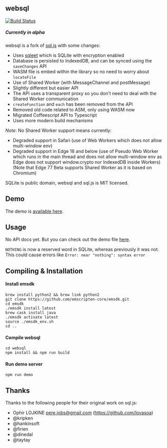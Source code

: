 ## websql
[![Build Status](https://travis-ci.org/wireapp/websql.svg?branch=master)](http://travis-ci.org/wireapp/websql)

##### Currently in alpha

websql is a fork of [sql.js](https://github.com/kripken/sql.js) with some changes:

- Uses [sqleet](https://github.com/resilar/sqleet) which is SQLite with encryption enabled
- Database is persisted to IndexedDB, and can be synced using the `saveChanges` API
- WASM file is embed within the library so no need to worry about `locateFile`
- Use of Shared Worker (with MessageChannel and postMessage)
- Slightly different but easier API
- The API uses a transparent proxy so you don't need to deal with the Shared Worker communication
- `createFunction` and `each` has been removed from the API
- Removed old code related to ASM, only using WASM now
- Migrated Coffeescript API to Typescript
- Uses more modern build mechanisms

*Note*: No Shared Worker support means currently:
- Degraded support in Safari (use of Web Workers which does not allow multi-window env)
- Degraded support in Edge 18 and below (use of Pseudo Web Worker which runs in the main thread and does not allow multi-window env as Edge does not support window.crypto nor IndexedDB inside Workers) (Note that Edge 77 Beta supports Shared Worker as it is based on Chromium)

SQLite is public domain, websql and sql.js is MIT licensed.

## Demo

The demo is [available here](https://wireapp.github.io/websql/demo).

## Usage

No API docs yet. But you can check out the demo file [here](https://github.com/wireapp/websql/blob/master/demo/index.html).

`NOTHING` is now a reserved word in SQLite, whereas previously it was not. This could cause errors like `Error: near "nothing": syntax error`

## Compiling & Installation

#### Install emsdk

```
brew install python2 && brew link python2
git clone https://github.com/emscripten-core/emsdk.git
cd emsdk
./emsdk install latest
brew cask install java
./emsdk activate latest
source ./emsdk_env.sh
cd ..
```

#### Compile websql

```
cd websql
npm install && npm run build
```

#### Run demo server

`npm run demo`

## Thanks

Thanks to the following people for their original work on sql.js:

- Ophir LOJKINE <pere.jobs@gmail.com> (https://github.com/lovasoa)
- @kripken
- @hankinsoft
- @firien
- @dinedal
- @taytay
